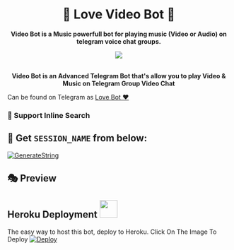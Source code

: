 <h1 align = "center"> 🎵 Love Video Bot 🎵 </h1>

<p align="center"><b> Video Bot is a Music powerfull bot for playing music (Video or Audio) on telegram voice chat groups. </b></p>


<p align="center"><a href="https://t.me/Yarri_Ka_Circle_7"><img src="https://te.legra.ph/file/bb57ccbd4be51218fccb6.jpg"></a></p>
<p align="center">
    <br><b>Video Bot is an Advanced Telegram Bot that's allow you to play Video & Music on Telegram Group Video Chat</b><br>









 
</p>

Can be found on Telegram as [Love Bot ❤](https://t.me/Love_Guru_Music_bot)</br>

### 🔎 Support Inline Search




## 🧪 Get `SESSION_NAME` from below:

 [![GenerateString](https://te.legra.ph/file/e63dc76bc56a39f3383ab.jpg)](https://replit.com/@Ritikkashyap7/Session-Generator#main.py)


## 🎭 Preview
<p align="center">


## Heroku Deployment <img src="./ImageFont/Kenred.gif" width="40px">
The easy way to host this bot, deploy to Heroku.
Click On The Image To Deploy
[![Deploy](https://te.legra.ph/file/131da17a823ddcb96f2f5.jpg)](https://heroku.com/deploy?template=https://github.com/Ritikkashyap7/Love_Guru_Music)
































